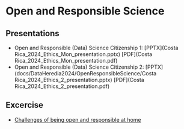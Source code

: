 # Open and Responsible Science

## Presentations

   * Open and Responsible (Data) Science Citizenship 1: [PPTX](Costa Rica_2024_Ethics_Mon_presentation.pptx) [PDF](Costa Rica_2024_Ethics_Mon_presentation.pdf)
   * Open and Responsible (Data) Science Citizenship 2: [PPTX](docs/DataHeredia2024/OpenResponsibleScience/Costa Rica_2024_Ethics_2_presentation.pptx) [PDF](Costa Rica_2024_Ethics_2_presentation.pdf)

## Excercise

   * [Challenges of being open and responsible at home](https://docs.google.com/document/d/1ENRD0jxQ-Wcvgdvt2du0USN1e5LcnXZJ3uEF8ND-O3g/edit?usp=sharing)
